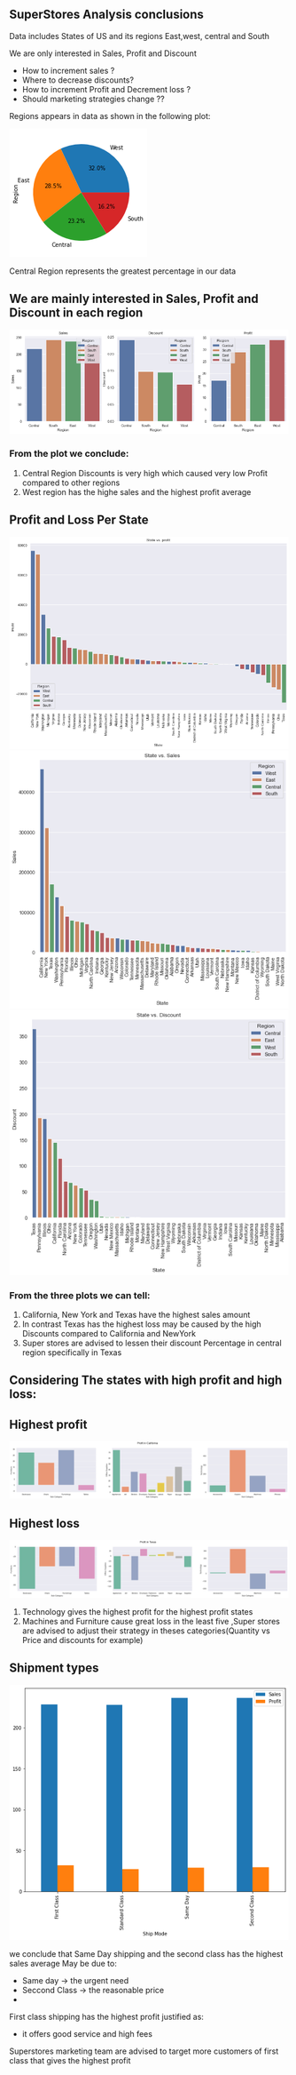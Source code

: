 ## SuperStores Analysis conclusions

Data includes States of US and its regions East,west, central and South

We are only interested in Sales, Profit and Discount
* How to increment sales ?
* Where to decrease discounts?
* How to increment Profit and Decrement loss ?
* Should marketing strategies change ??

Regions appears in data as shown in the following plot:

![alt](/images/region.png)


Central Region represents the greatest percentage in our data

## We are mainly interested in Sales, Profit and Discount in each region

![alt](/images/SDP1.png)
### From the plot we conclude:
1. Central Region Discounts is very high which caused very low Profit compared to other regions
2. West region has the highe sales and the highest profit average 

## Profit and Loss Per State
![alt](/images/2.png)
![alt](/images/3.png)
![alt](/images/4.png)
### From the three plots we can tell:
1. California, New York and Texas have the highest sales amount 
2. In contrast Texas has the highest loss may be caused by the high Discounts compared to California and NewYork
3. Super stores are advised to lessen their discount Percentage in central region specifically in Texas

## Considering The states with high profit and high loss:
## Highest profit
![alt](/images/cal.png)
## Highest loss
![alt](/images/tex.png)

1. Technology gives the highest profit for the highest profit states
2. Machines and Furniture cause great loss in the least five ,Super stores are advised to adjust their strategy in theses categories(Quantity vs Price and discounts for example)
   
## Shipment  types

![alt](/images/ship.png)

we conclude that Same Day shipping and the second class has the highest sales average  May be due to:
* Same day -> the urgent need 
* Seccond Class -> the reasonable price
* 
First class shipping has the highest profit justified as:
*  it offers good service and high fees 

Superstores marketing team are advised to target more customers of first class that gives the highest profit

